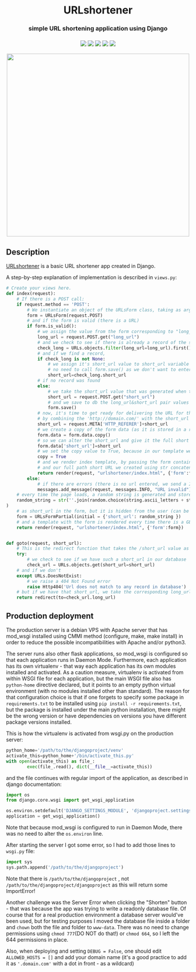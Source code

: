 <h1 align="center"> URLshortener</h>
<h3 align="center">simple URL shortening application using Django<h3>

<p align="center">
  <img src="https://img.shields.io/github/repo-size/razcristea/URLshortener?color=green" /> <img src="https://img.shields.io/github/license/razcristea/URLshortener" /> <img src="https://img.shields.io/badge/python-3.7-green?logo=python&logoColor=white" /> <img src="https://img.shields.io/badge/debian-VPS-red?logo=debian&logoColor=white" /> <img src="https://img.shields.io/badge/Django-framework-red?logo=django&logoColor=white" />
</p>

<p align="center"><a href="http://www.razvancristea.ro/URLshorten" target="_blank"><img src="https://i.postimg.cc/sxGMNFrh/urlshorten.png" width="500px"/></a></p>

## Description
<a href="http://www.razvancristea.ro/URLshorten" target="_blank">URLshortener</a> is a basic URL shortener app created in Django.

A step-by-step explanation of implementation is described in `views.py`:

```python
# Create your views here.
def index(request):
    # If there is a POST call:
    if request.method == 'POST':
        # We instantiate an object of the URLsForm class, taking as argument the POST request
        form = URLsForm(request.POST)
        # and if the form is valid (there is a URL)
        if form.is_valid():
            # we assign the value from the form corresponding to "long_url"
            long_url = request.POST.get("long_url")
            # and we check to see if there is already a record of the same long_url in our db
            check_long = URLs.objects.filter(long_url=long_url).first()
            # and if we find a record,
            if check_long is not None:
                # we assign it's short_url value to short_url variable
                # no need to call form.save() as we don't want to enter another record in db for the same long_url
                short_url=check_long.short_url
            # if no record was found
            else:
                # we take the short_url value that was generated when the page loaded (hidden from browser)
                short_url = request.POST.get("short_url")
                # and we save to db the long_url&short_url pair values
                form.save()
            # now, it's time to get ready for delivering the URL for the user
            # by combining the 'http://domain.com/' with the short_url
            short_url = request.META['HTTP_REFERER']+short_url
            # we create a copy of the form data (as it is stored in a readonly dict)
            form.data = form.data.copy()
            # so we can alter the short_url and give it the full short URL we created earlier
            form.data['short_url']=short_url
            # we set the copy value to True, because in our template we have condition "if copy"
            copy = True
            # and we render index template, by passing the form containing the long_url entered by the user
            # and our full path short URL we created using str concatenation, and the value for copy being True
            return render(request, "urlshortener/index.html", {'form':form, 'copy':copy})
        else:
            # if there are errors (there is no url entered, we send a INFO message - could've been ERROR or SUCCESS)
            messages.add_message(request, messages.INFO, "URL invalid")
    # every time the page loads, a random string is generated and stored as
    random_string = str(''.join(random.choice(string.ascii_letters + string.digits) for _ in range(8))
)
    # as short_url in the form, but it is hidden from the user (can be seen using View Page Source)
    form = URLsFormPartial(initial = {'short_url': random_string })
    # and a template with the form is rendered every time there is a GET request
    return render(request, "urlshortener/index.html", {'form':form})


def goto(request, short_url):
    # This is the redirect function that takes the /short_url value as a parameter
    try:
        # we check to see if we have such a short_url in our database
        check_url = URLs.objects.get(short_url=short_url)
    # and if we don't
    except URLs.DoesNotExist:
        # we raise a 404 Not Found error
        raise Http404('Url does not match to any record in database')
    # but if we have that short_url, we take the corresponding long_url and redirect user to
    return redirect(to=check_url.long_url)
```
## Production deployment

The production server is a debian VPS with Apache server that has mod_wsgi installed using CMMI method (configure, make, make install) in order to reduce the possible incompatibilities with Apache and/or python3. 

The server runs also other flask applications, so mod_wsgi is configured so that each application runs in Daemon Mode. Furthermore, each application has its own virtualenv - that way each application has its own modules installed and activated. As a caution measure, virtualenv is activated from within WSGI file for each application, but the main WSGI file also has `python-home` directive declared, but it points to an empty python virtual environment (with no modules installed other than standard). The reason for that configuration choice is that if one forgets to specify some package in `requirements.txt` to be installed using `pip install -r requirements.txt`, but the package is installed under the main python installation, there might be the wrong version or have dependencies on versions you have different package versions installed.

This is how the virtualenv is activated from wsgi.py on the production server:

```python
python_home='/path/to/the/djangoproject/venv'
activate_this=python_home+'/bin/activate_this.py'
with open(activate_this) as file_:
        exec(file_.read(), dict(__file__=activate_this))
```
and the file continues with regular import of the application, as described in django documentation:
```python
import os
from django.core.wsgi import get_wsgi_application

os.environ.setdefault('DJANGO_SETTINGS_MODULE', 'djangoproject.settings')
application = get_wsgi_application()
```
Note that because mod_wsgi is configured to run in Daemon Mode, there was no need to alter the `os.environ` line.

After starting the server I got some error, so I had to add those lines to `wsgi.py` file:
```python
import sys
sys.path.append('/path/to/the/djangoproject')
```
Note that there is `/path/to/the/djangoproject` , not `/path/to/the/djangoproject/djangoproject` as this will return some ImportError!

Another challenge was the Server Error when clicking the "Shorten" button - that was because the app was trying to write a readonly database file. Of course that for a real production environment a database server would've been used, but for testing purposes I moved the database file inside a folder and `chown` both the file and folder to `www-data`. There was no need to change permissions using `chmod 777`(DO NOT do that!) or `chmod 664`, so I left the 644 permissions in place.

Also, when deploying and setting `DEBUG = False`, one should edit `ALLOWED_HOSTS = []` and add your domain name (it's a good practice to add it as `'.domain.com'` with a dot in front - as a wildcard)
